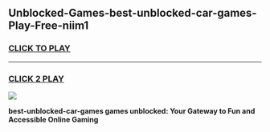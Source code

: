 
## Unblocked-Games-best-unblocked-car-games-Play-Free-niim1
<h3>
<a href="https://premium76.site?title=best-unblocked-car-games&ref=15A">CLICK TO PLAY</a></h3>
<hr>

<h3>
<a href="https://premium76.site?title=best-unblocked-car-games&ref=15A">CLICK 2 PLAY</a>
  
</h3>

<a href="https://premium76.site?title=best-unblocked-car-games&ref=15A"><img src="https://clearcache.store/games.png"></a>


**best-unblocked-car-games games unblocked: Your Gateway to Fun and Accessible Online Gaming**
